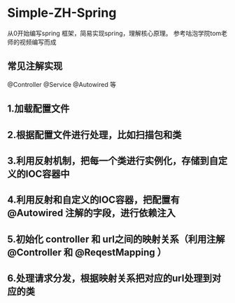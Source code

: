 # Simple-ZH-Spring
从0开始编写spring 框架，简易实现spring，理解核心原理。 参考咕泡学院tom老师的视频编写而成

## 常见注解实现
@Controller  @Service @Autowired 等

## 1.加载配置文件

## 2.根据配置文件进行处理，比如扫描包和类

## 3.利用反射机制，把每一个类进行实例化，存储到自定义的IOC容器中

## 4.利用反射和自定义的IOC容器，把配置有@Autowired 注解的字段，进行依赖注入

## 5.初始化 controller 和 url之间的映射关系（利用注解@Controller 和 @ReqestMapping ）

## 6.处理请求分发，根据映射关系把对应的url处理到对应的类
